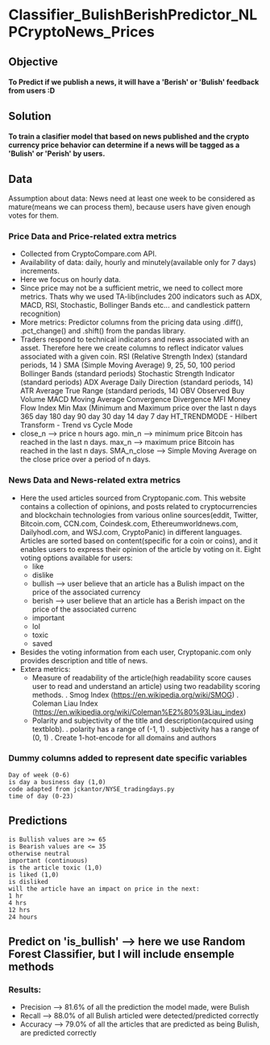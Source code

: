 # Classifier_BulishBerishPredictor_NLPCryptoNews_Prices

## Objective
#### To Predict if we publish a news, it will have a 'Berish' or 'Bulish' feedback from users :D

## Solution
#### To train a clasifier model that based on news published and the crypto currency price behavior can determine if a news will be tagged as a 'Bulish' or 'Perish' by users.

## Data
Assumption about data: News need at least one week to be considered as mature(means we can process them), because users have given enough votes for them. 
### Price Data and Price-related extra metrics
- Collected from  CryptoCompare.com API.
- Availability of data: daily, hourly and minutely(available only for 7 days) increments.
- Here we focus on hourly data.
- Since price may not be a sufficient metric, we need to collect more metrics. Thats why we used TA-lib(includes 200 indicators such as ADX, MACD, RSI, Stochastic, Bollinger Bands etc... and candlestick pattern recognition)
- More metrics: Predictor columns from the pricing data using .diff(), .pct_change() and .shift() from the pandas library.
- Traders respond to technical indicators and news associated with an asset. Therefore here we create columns to reflect indicator values associated with a given coin.
  RSI (Relative Strength Index) (standard periods, 14 )
  SMA (Simple Moving Average) 9, 25, 50, 100 period
  Bollinger Bands (standard periods)
  Stochastic Strength Indicator (standard periods)
  ADX Average Daily Direction (standard periods, 14)
  ATR Average True Range (standard periods, 14)
  OBV Observed Buy Volume
  MACD Moving Average Convergence Divergence
  MFI Money Flow Index
  Min Max (Minimum and Maximum price over the last n days
  365 day
  180 day
  90 day
  30 day
  14 day
  7 day
  HT_TRENDMODE - Hilbert Transform - Trend vs Cycle Mode
- close_n --> price n hours ago.
  min_n --> minimum price Bitcoin has reached in the last n days.
  max_n --> maximum price Bitcoin has reached in the last n days.
  SMA_n_close --> Simple Moving Average on the close price over a period of n days.

### News Data and News-related extra metrics
- Here the used articles sourced from Cryptopanic.com. This website contains a collection of opinions, and posts related to cryptocurrencies and blockchain technologies from various online sources(eddit, Twitter, Bitcoin.com, CCN.com, Coindesk.com, Ethereumworldnews.com, Dailyhodl.com, and WSJ.com, CryptoPanic) in different languages. Articles are sorted based on content(specific for a coin or coins), and it enables users to express their opinion of the article by voting on it. Eight voting options available for users: 
  - like
  - dislike
  - bullish --> user believe that an article has a Bulish impact on the price of the associated currency
  - berish --> user believe that an article has a Berish impact on the price of the associated currenc
  - important
  - lol
  - toxic
  - saved
- Besides the voting information from each user, Cryptopanic.com only provides description and title of news.
- Extera metrics:
  * Measure of readability of the article(high readability score causes user to read and understand an article) using two readability scoring methods. 
    . Smog Index (https://en.wikipedia.org/wiki/SMOG)
    . Coleman Liau Index (https://en.wikipedia.org/wiki/Coleman%E2%80%93Liau_index)
  * Polarity and subjectivity of the title and description(acquired using textblob).
    . polarity has a range of (-1, 1)
    . subjectivity has a range of (0, 1)
    . Create 1-hot-encode for all domains and authors

### Dummy columns added to represent date specific variables
    Day of week (0-6)
    is day a business day (1,0)
    code adapted from jckantor/NYSE_tradingdays.py
    time of day (0-23)

## Predictions
    is Bullish values are >= 65
    is Bearish values are <= 35
    otherwise neutral
    important (continuous)
    is the article toxic (1,0)
    is liked (1,0)
    is disliked
    will the article have an impact on price in the next:
    1 hr
    4 hrs
    12 hrs
    24 hours


## Predict on 'is_bullish'  --> here we use Random Forest Classifier, but I will include ensemple methods
### Results:
  - Precision --> 81.6% of all the prediction the model made, were Bulish
  - Recall --> 88.0% of all Bulish articled were detected/predicted correctly
  - Accuracy --> 79.0% of all the articles that are predicted as being Bulish, are predicted correctly
